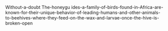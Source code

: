 Without-a-doubt The-honeygu ides-a-family-of-birds-found-in-Africa-are-known-for-their-unique-behavior-of-leading-humans-and-other-animals-to-beehives-where-they-feed-on-the-wax-and-larvae-once-the-hive-is-broken-open